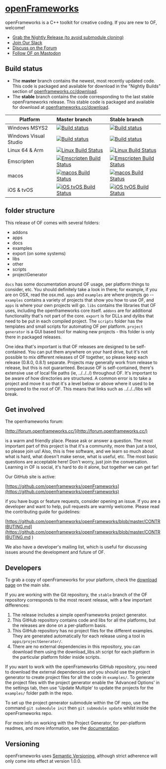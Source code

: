 [openFrameworks](http://openframeworks.cc/)
================

openFrameworks is a C++ toolkit for creative coding.  If you are new to OF, welcome!

- [Grab the Nightly Release (to avoid submodule cloning)](https://github.com/openframeworks/openFrameworks/releases)
- [Join Our Slack](https://join.slack.com/t/openframeworks/shared_invite/zt-1r2brqms0-dZMMFZgZhFTgomjJ0vlCjA)
- [Discuss on the Forum](https://forum.openframeworks.cc) 
- [Follow OF on Mastodon](https://fosstodon.org/@openframeworks)

## Build status

* The **master** branch contains the newest, most recently updated code. This code is packaged and available for download in the "Nightly Builds" section of [openframeworks.cc/download](https://openframeworks.cc/download/).
* The **stable** branch contains the code corresponding to the last stable openFrameworks release. This stable code is packaged and available for download at [openframeworks.cc/download](https://openframeworks.cc/download/).

Platform                     | Master branch  | Stable branch
-----------------------------|:---------|:---------
Windows MSYS2        | [![Build status](https://github.com/openframeworks/openFrameworks/workflows/build-msys2/badge.svg)](https://github.com/openframeworks/openFrameworks/actions) | [![Build status](https://github.com/openframeworks/openFrameworks/workflows/build-msys2/badge.svg?branch=stable)](https://github.com/openframeworks/openFrameworks/actions)
Windows Visual Studio  | [![Build status](https://github.com/openframeworks/openFrameworks/workflows/build-vs/badge.svg)](https://github.com/openframeworks/openFrameworks/actions) | [![Build status](https://github.com/openframeworks/openFrameworks/workflows/build-vs/badge.svg?branch=stable)](https://github.com/openframeworks/openFrameworks/actions)
Linux 64 & Arm                    | [![Linux Build Status](https://github.com/openframeworks/openFrameworks/workflows/build-linux64-and-arm/badge.svg)](https://github.com/openframeworks/openFrameworks/actions) | [![Linux Build Status](https://github.com/openframeworks/openFrameworks/workflows/build-linux64-and-arm/badge.svg?branch=stable)](https://github.com/openframeworks/openFrameworks/actions)
Emscripten                   | [![Emscripten Build Status](https://github.com/openframeworks/openFrameworks/workflows/build-emscripten/badge.svg)](https://github.com/openframeworks/openFrameworks/actions) | [![Emscripten Build Status](https://github.com/openframeworks/openFrameworks/workflows/build-emscripten/badge.svg?branch=stable)](https://github.com/openframeworks/openFrameworks/actions) 
macos                        | [![macos Build Status](https://github.com/openframeworks/openFrameworks/workflows/build-macos/badge.svg)](https://github.com/openframeworks/openFrameworks/actions) | [![macos Build Status](https://github.com/openframeworks/openFrameworks/workflows/build-macos/badge.svg?branch=stable)](https://github.com/openframeworks/openFrameworks/actions)
iOS & tvOS                         | [![iOS tvOS Build Status](https://github.com/openframeworks/openFrameworks/workflows/build-ios-tvos/badge.svg)](https://github.com/openframeworks/openFrameworks/actions) | [![iOS tvOS Build Status](https://github.com/openframeworks/openFrameworks/workflows/build-ios-tvos/badge.svg?branch=stable)](https://github.com/openframeworks/openFrameworks/actions)

<!-- Android Arm7                 | [![Android Build Status](https://github.com/openframeworks/openFrameworks/workflows/build-android/badge.svg)](https://github.com/openframeworks/openFrameworks/actions) | [![Android Build Status](https://github.com/openframeworks/openFrameworks/workflows/build-android/badge.svg?branch=stable)](https://github.com/openframeworks/openFrameworks/actions) -->



## folder structure

This release of OF comes with several folders:

* addons
* apps
* docs
* examples
* export (on some systems)
* libs
* other
* scripts
* projectGenerator


`docs` has some documentation around OF usage, per platform things to consider, etc. You should definitely take a look in there; for example, if you are on OSX, read the osx.md.   `apps` and `examples` are where projects go -- `examples` contains a variety of projects that show you how to use OF, and `apps` is where your own projects will go.  `libs` contains the libraries that OF uses, including the openframeworks core itself.  `addons` are for additional functionality that's not part of the core.  `export` is for DLLs and dylibs that need to be put in each compiled project.  The `scripts` folder has the templates and small scripts for automating OF per platform. `project generator` is a GUI based tool for making new projects - this folder is only there in packaged releases.  

One idea that's important is that OF releases are designed to be self-contained.  You can put them anywhere on your hard drive, but it's not possible to mix different releases of OF together, so please keep each release (0.8.0, 0.8.1) separate.  Projects may generally work from release to release, but this is not guaranteed.  Because OF is self-contained, there's extensive use of local file paths (ie, ../../../) throughout OF.  It's important to be aware of how directories are structured.  A common error is to take a project and move it so that it's a level below or above where it used to be compared to the root of OF.  This means that links such as ../../../libs will break.  

## Get involved

The openframeworks forum:

[http://forum.openframeworks.cc/](http://forum.openframeworks.cc/)

is a warm and friendly place.  Please ask or answer a question.  The most important part of this project is that it's a community, more than just a tool, so please join us!  Also, this is free software, and we learn so much about what is hard, what doesn't make sense, what is useful, etc. The most basic questions are acceptable here!  Don't worry, just join the conversation.  Learning in OF is social, it's hard to do it alone, but together we can get far!

Our GitHub site is active:

[https://github.com/openframeworks/openFrameworks](https://github.com/openframeworks/openFrameworks)

if you have bugs or feature requests, consider opening an issue.  If you are a developer and want to help, pull requests are warmly welcome.  Please read the contributing guide for guidelines:

[https://github.com/openframeworks/openFrameworks/blob/master/CONTRIBUTING.md](https://github.com/openframeworks/openFrameworks/blob/master/CONTRIBUTING.md
)

We also have a developer's mailing list, which is useful for discussing issues around the development and future of OF.

## Developers

To grab a copy of openFrameworks for your platform, check the [download page](http://openframeworks.cc/download) on the main site.  

If you are working with the Git repository, the `stable` branch of the OF repository corresponds to the most recent release, with a few important differences:  

1. The release includes a simple openFrameworks project generator.
2. This GitHub repository contains code and libs for all the platforms, but the releases are done on a per-platform basis.
3. This GitHub repository has no project files for the different examples. They are generated automatically for each release using a tool in `apps/projectGenerator/`.
4. There are no external dependencies in this repository, you can download them using the download_libs.sh script for each platform in the particular platform folder inside scripts.

If you want to work with the openFrameworks GitHub repository, you need to download the external dependencies and you should use the project generator to create project files for all the code in `examples/`.  To generate the project files with the project generator enable the 'Advanced Options' in the settings tab, then use 'Update Multiple' to update the projects for the `examples/` folder path in the repo.

To set up the project generator submodule within the OF repo, use the command `git submodule init` then `git submodule update` whilst inside the openFrameworks repo.

For more info on working with the Project Generator, for per-platform readmes, and more information, see the [documentation](docs/table_of_contents.md).

## Versioning

openFrameworks uses [Semantic Versioning](http://semver.org/), although strict adherence will only come into effect at version 1.0.0.
